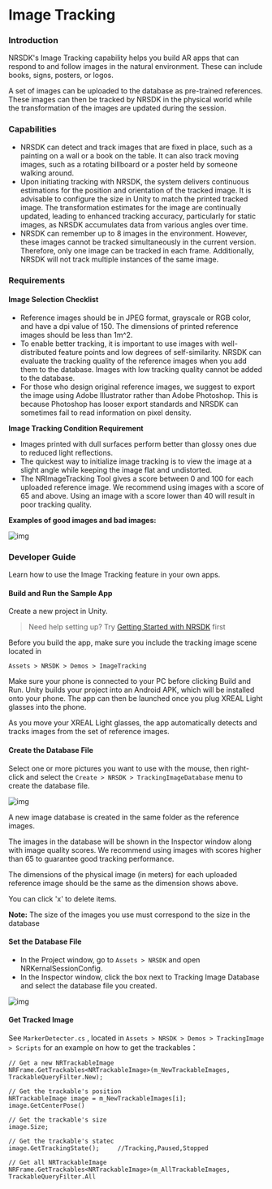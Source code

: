 # Image Tracking

### Introduction

NRSDK's Image Tracking capability helps you build AR apps that can respond to and follow images in the natural environment. These can include books, signs, posters, or logos.

A set of images can be uploaded to the database as pre-trained references. These images can then be tracked by NRSDK in the physical world while the transformation of the images are updated during the session.

### Capabilities

- NRSDK can detect and track images that are fixed in place, such as a painting on a wall or a book on the table. It can also track moving images, such as a rotating billboard or a poster held by someone walking around.
- Upon initiating tracking with NRSDK, the system delivers continuous estimations for the position and orientation of the tracked image. It is advisable to configure the size in Unity to match the printed tracked image. The transformation estimates for the image are continually updated, leading to enhanced tracking accuracy, particularly for static images, as NRSDK accumulates data from various angles over time.
- NRSDK can remember up to 8 images in the environment. However, these images cannot be tracked simultaneously in the current version. Therefore, only one image can be tracked in each frame. Additionally, NRSDK will not track multiple instances of the same image.

### Requirements

#### Image Selection Checklist

- Reference images should be in JPEG format, grayscale or RGB color, and have a dpi value of 150. The dimensions of printed reference images should be less than 1m^2.
- To enable better tracking, it is important to use images with well-distributed feature points and low degrees of self-similarity. NRSDK can evaluate the tracking quality of the reference images when you add them to the database. Images with low tracking quality cannot be added to the database.
- For those who design original reference images, we suggest to export the image using Adobe Illustrator rather than Adobe Photoshop. This is because Photoshop has looser export standards and NRSDK can sometimes fail to read information on pixel density.

**Image Tracking Condition Requirement**

- Images printed with dull surfaces perform better than glossy ones due to reduced light reflections.
- The quickest way to initialize image tracking is to view the image at a slight angle while keeping the image flat and undistorted.
- The NRImageTracking Tool gives a score between 0 and 100 for each uploaded reference image. We recommend using images with a score of 65 and above. Using an image with a score lower than 40 will result in poor tracking quality.

**Examples of good images and bad images:**

![img](https://xreal.gitbook.io/~gitbook/image?url=https%3A%2F%2Fnrealsdkdoc2.readthedocs.io%2Fen%2Fdev%2F_images%2Fimgtrack01.jpg&width=300&dpr=4&quality=100&sign=f7ca458a44d2378dd021cdf1e7715e584a6cbb803c646ba5ad5f47256431d302)

### Developer Guide

Learn how to use the Image Tracking feature in your own apps.

#### Build and Run the Sample App

Create a new project in Unity.

> Need help setting up? Try [Getting Started with NRSDK](../02_Getting%20Started%20with%20NRSDK.md) first

Before you build the app, make sure you include the tracking image scene located in

```
Assets > NRSDK > Demos > ImageTracking
```

Make sure your phone is connected to your PC before clicking Build and Run. Unity builds your project into an Android APK, which will be installed onto your phone. The app can then be launched once you plug XREAL Light glasses into the phone.

As you move your XREAL Light glasses, the app automatically detects and tracks images from the set of reference images.

#### Create the Database File

Select one or more pictures you want to use with the mouse, then right-click and select the `Create > NRSDK > TrackingImageDatabase` menu to create the database file.

![img](https://xreal.gitbook.io/~gitbook/image?url=https%3A%2F%2Fnrealsdkdoc2.readthedocs.io%2Fen%2Fdev%2F_images%2Fimgtrack02.jpg&width=768&dpr=4&quality=100&sign=e95f47f3d550f73139a88a203ab1181090419e091205797dac13dacb31c57816)

A new image database is created in the same folder as the reference images.

The images in the database will be shown in the Inspector window along with image quality scores. We recommend using images with scores higher than 65 to guarantee good tracking performance.

The dimensions of the physical image (in meters) for each uploaded reference image should be the same as the dimension shows above.

You can click 'x' to delete items.

**Note:** The size of the images you use must correspond to the size in the database

#### Set the Database File

- In the Project window, go to `Assets > NRSDK` and open NRKernalSessionConfig.
- In the Inspector window, click the box next to Tracking Image Database and select the database file you created.

![img](https://xreal.gitbook.io/~gitbook/image?url=https%3A%2F%2Fnrealsdkdoc2.readthedocs.io%2Fen%2Fdev%2F_images%2Fimgtrack03.jpg&width=768&dpr=4&quality=100&sign=59d21e338f1757507bc042a681627aa251b417b945552707325fb4591dcffaa2)

#### Get Tracked Image

See `MarkerDetecter.cs` , located in `Assets > NRSDK > Demos > TrackingImage > Scripts` for an example on how to get the trackables：

```
// Get a new NRTrackableImage
NRFrame.GetTrackables<NRTrackableImage>(m_NewTrackableImages, TrackableQueryFilter.New);

// Get the trackable's position
NRTrackableImage image = m_NewTrackableImages[i];
image.GetCenterPose()

// Get the trackable's size
image.Size;

// Get the trackable's statec
image.GetTrackingState();     //Tracking,Paused,Stopped

// Get all NRTrackableImage
NRFrame.GetTrackables<NRTrackableImage>(m_AllTrackableImages, TrackableQueryFilter.All
```
